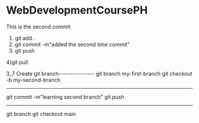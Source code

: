 # WebDevelopmentCoursePH
This is the second commit
1) git add .
2) git commit -m"added the second time commit"
3) git push

4)git pull


3_7 Create git branch---------------
git branch my-first-branch
git checkout -b my-second-branch

------------------------------------
git commit -m"learning second branch"
git push

------------------
git branch
git checkout main